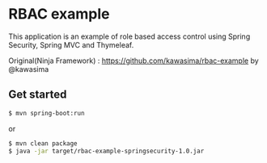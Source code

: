 # RBAC example

This application is an example of role based access control using Spring Security, Spring MVC and Thymeleaf.

Original(Ninja Framework) : https://github.com/kawasima/rbac-example by @kawasima

## Get started

```bash
$ mvn spring-boot:run
```

or

```bash
$ mvn clean package
$ java -jar target/rbac-example-springsecurity-1.0.jar
```